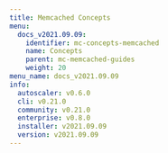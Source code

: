 ```yaml
---
title: Memcached Concepts
menu:
  docs_v2021.09.09:
    identifier: mc-concepts-memcached
    name: Concepts
    parent: mc-memcached-guides
    weight: 20
menu_name: docs_v2021.09.09
info:
  autoscaler: v0.6.0
  cli: v0.21.0
  community: v0.21.0
  enterprise: v0.8.0
  installer: v2021.09.09
  version: v2021.09.09
---
```


